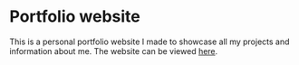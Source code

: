 # Portfolio website
This is a personal portfolio website I made to showcase all my projects and information about me. The website can be viewed [here](http://www.taharhidouani.com).
